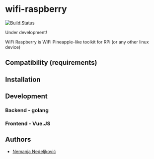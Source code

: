 # wifi-raspberry

[![Build Status](https://travis-ci.org/nemanjan00/wifi-raspberry.svg?branch=master)](https://travis-ci.org/nemanjan00/wifi-raspberry)

Under development!

WiFi Raspberry is WiFi Pineapple-like toolkit for RPi (or any other linux device)

## Compatibility (requirements)

## Installation

## Development

### Backend - golang

### Frontend - Vue.JS

## Authors

 * [Nemanja Nedeljković](https://github.com/nemanjan00)

